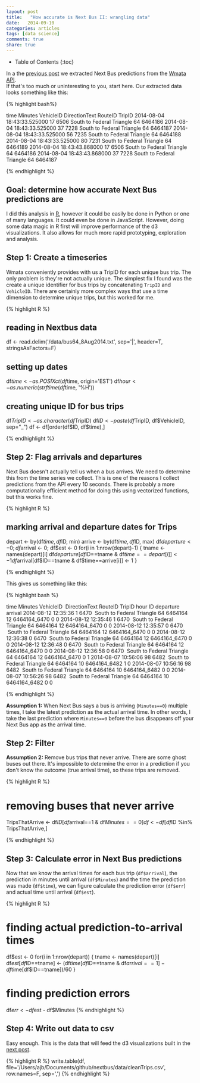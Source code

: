 ```yaml
---
layout: post
title:   "How accurate is Next Bus II: wrangling data"
date:   2014-09-10
categories: articles
tags: [data science]
comments: true
share: true
---
```


* Table of Contents
{:toc}

In a the [previous post](../nextbus1_api) we extracted Next Bus predictions from the [Wmata API](http://developer.wmata.com/).  
If that's too much or uninteresting to you, start here.  Our extracted data looks something like this:

{% highlight bash%}

time                            Minutes  VehicleID  DirectionText                  RouteID  TripID
2014-08-04 18:43:33.525000      17       6506       South to Federal Triangle      64       6464186
2014-08-04 18:43:33.525000      37       7228       South to Federal Triangle      64       6464187
2014-08-04 18:43:33.525000      56       7235       South to Federal Triangle      64       6464188
2014-08-04 18:43:33.525000      80       7231       South to Federal Triangle      64       6464189
2014-08-04 18:43:43.868000      17       6506       South to Federal Triangle      64       6464186
2014-08-04 18:43:43.868000      37       7228       South to Federal Triangle      64       6464187

{% endhighlight %}

## Goal: determine how accurate Next Bus predictions are

I did this analysis in [R](http://www.r-project.org/), however it could be easily be done in Python or one of many languages.  It could even be done in JavaScript.  However, 
doing some data magic in R first will improve performance of the d3 visualizations.  It also allows for much more rapid prototyping, exploration and analysis.


## Step 1: Create a timeseries

Wmata conveniently provides with us a TripID for each unique bus trip.  The only problem is they're not actually unique.
The simplest fix I found was the create a unique identifier for bus trips by concatenating `TripID` and `VehicleID`.
There are certainly more complex ways that use a time dimension to determine unique trips, but this worked for me.

{% highlight R %}
## reading in Nextbus data
df <- read.delim('/data/bus64_8Aug2014.txt', sep='|', header=T, stringsAsFactors=F)

## setting up dates
df$time <- as.POSIXct(df$time, origin='EST')
df$hour <- as.numeric(strftime(df$time, '%H'))

## creating unique ID for bus trips
df$TripID <- as.character(df$TripID)
df$ID <- paste(df$TripID, df$VehicleID, sep="_")
df <- df[order(df$ID, df$time),]
 
{% endhighlight %}

## Step 2: Flag arrivals and departures

Next Bus doesn't actually tell us when a bus arrives.  We need to determine this from the time series we collect.
This is one of the reasons I collect predictions from the API every 10 seconds.
There is probably a more computationally efficient method for doing this using vectorized functions, but this works fine.


{% highlight R %}
## marking arrival and departure dates for Trips
depart <- by(df$time, df$ID, min)
arrive <- by(df$time, df$ID, max)
df$departure <- 0; df$arrival <- 0; df$est <- 0
for(i in 1:nrow(depart)-1) {
  tname <- names(depart)[i]
  df$departure[df$ID==tname & df$time==depart[i]] <- 1
  df$arrival[df$ID==tname & df$time==arrive[i]] <- 1
}

{% endhighlight %}

This gives us something like this:

{% highlight bash %}

time                 Minutes  VehicleID  DirectionText              RouteID  TripID   hour  ID            departure  arrival
2014-08-12 12:35:36  1        6470       South to Federal Triangle  64       6464164  12    6464164_6470  0          0
2014-08-12 12:35:46  1        6470       South to Federal Triangle  64       6464164  12    6464164_6470  0          0
2014-08-12 12:35:57  0        6470       South to Federal Triangle  64       6464164  12    6464164_6470  0          0
2014-08-12 12:36:38  0        6470       South to Federal Triangle  64       6464164  12    6464164_6470  0          0
2014-08-12 12:36:48  0        6470       South to Federal Triangle  64       6464164  12    6464164_6470  0          0
2014-08-12 12:36:58  0        6470       South to Federal Triangle  64       6464164  12    6464164_6470  0          1
2014-08-07 10:56:06  98       6482       South to Federal Triangle  64       6464164  10    6464164_6482  1          0
2014-08-07 10:56:16  98       6482       South to Federal Triangle  64       6464164  10    6464164_6482  0          0
2014-08-07 10:56:26  98       6482       South to Federal Triangle  64       6464164  10    6464164_6482  0          0

{% endhighlight %}

**Assumption 1:** When Next Bus says a bus is arriving (`Minutes==0`) multiple times, I take the latest prediction as the actual arrival time.
In other words, I take the last prediction where `Minutes==0` before the bus disappears off your Next Bus app as the arrival time.

## Step 2: Filter
**Assumption 2:** Remove bus trips that never arrive.
There are some ghost buses out there.  It's impossible to determine the error in a prediction if you don't know the outcome (true arrival time), so these trips are removed.


{% highlight R %}

# removing buses that never arrive 
TripsThatArrive <- df$ID[df$arrival==1 & df$Minutes==0]
df <- df[df$ID %in% TripsThatArrive,]

{% endhighlight %}

## Step 3: Calculate error in Next Bus predictions
Now that we know the arrival times for each bus trip (`df$arrival`), the prediction in minutes until arrival (`df$Minutes`) 
and the time the prediction was made (`df$time`), we can figure calculate the prediction error (`df$err`) and actual time until arrival (`df$est`).

{% highlight R %}
# finding actual prediction-to-arrival times
df$est <- 0
for(i in 1:nrow(depart)) {
  tname <- names(depart)[i]
  df$est[df$ID==tname] <- (df$time[df$ID==tname & df$arrival==1] - df$time[df$ID==tname])/60
}

# finding prediction errors
df$err <- df$est - df$Minutes
{% endhighlight %}

## Step 4: Write out data to csv

Easy enough.  This is the data that will feed the d3 visualizations built in the [next post](../nextbus4_viz).

{% highlight R %}
write.table(df, file='/Users/ajb/Documents/github/nextbus/data/cleanTrips.csv', row.names=F, sep=',')
{% endhighlight %}





<!-- Next to add: 

* make app work on default view
* add a vertical line to the histogram, or highlight the bar or something to indicate where the current selection is
* add hourly window slider at the bottom that allows to see what 5 minutes looks like at midday vs rush hour
* add text to app that says:
    On average: 5 minutes really means 6.5 minutes
    On a late days*: 5 minutes could mean 12 minutes or more
    On an early day*: 5 minutes could mean 4 minutes

    * late days are the latest 10%      of predictions
    * early dats are the earliest 10% of predictions

* add error scatter chart
* add scroll scatter plot (maybe) 
    http://bl.ocks.org/stepheneb/1182434
    http://jsfiddle.net/PyvZ7/7/ -->